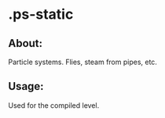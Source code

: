 # .ps-static

## About:
Particle systems. Flies, steam from pipes, etc.

## Usage:
Used for the compiled level.